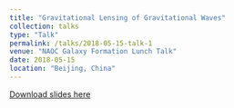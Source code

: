 ```yaml
---
title: "Gravitational Lensing of Gravitational Waves"
collection: talks
type: "Talk"
permalink: /talks/2018-05-15-talk-1
venue: "NAOC Galaxy Formation Lunch Talk"
date: 2018-05-15
location: "Beijing, China"
---
```


[Download slides here](http://lshuns.github.io/slides/GL_GW_sta_180515.pdf)